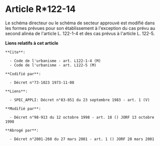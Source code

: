 # Article R*122-14

Le schéma directeur ou le schéma de secteur approuvé est modifié dans les formes prévues pour son établissement à l'exception
du cas prévu au second alinéa de l'article L. 122-1-4 et des cas prévus à l'article L. 122-5.

**Liens relatifs à cet article**

	**Cite**:

	  - Code de l'urbanisme - art. L122-1-4 (M)
	  - Code de l'urbanisme - art. L122-5 (M)

	**Codifié par**:

	  - Décret n°73-1023 1973-11-08

	**Liens**:

	  - SPEC_APPLI: Décret n°83-851 du 23 septembre 1983 - art. 1 (V)

	**Modifié par**:

	  - Décret n°98-913 du 12 octobre 1998 - art. 18 () JORF 13 octobre 1998

	**Abrogé par**:

	  - Décret n°2001-260 du 27 mars 2001 - art. 1 () JORF 28 mars 2001
